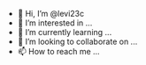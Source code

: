 - 👋 Hi, I’m @levi23c
- 👀 I’m interested in ...
- 🌱 I’m currently learning ...
- 💞️ I’m looking to collaborate on ...
- 📫 How to reach me ...

<!---
levi23c/levi23c is a ✨ special ✨ repository because its `README.md` (this file) appears on your GitHub profile.
You can click the Preview link to take a look at your changes.
--->
